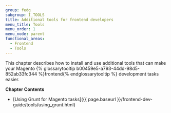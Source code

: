 ```yaml
---
group: fedg
subgroup: I_TOOLS
title: Additional tools for frontend developers
menu_title: Tools
menu_order: 1
menu_node: parent
functional_areas:
  - Frontend
  - Tools
---
```



This chapter describes how to install and use additional tools that can make your Magento {% glossarytooltip b00459e5-a793-44dd-98d5-852ab33fc344 %}frontend{% endglossarytooltip %} development tasks easier.

**Chapter Contents**

- [Using Grunt for Magento tasks]({{ page.baseurl }}/frontend-dev-guide/tools/using_grunt.html)
